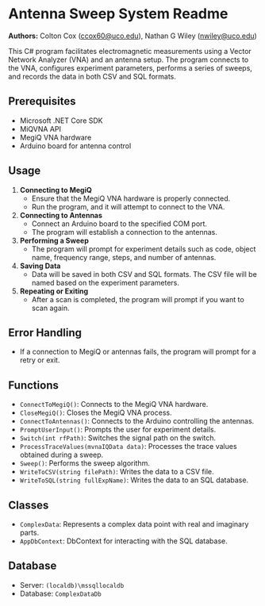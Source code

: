 Antenna Sweep System Readme
===============================

**Authors:** Colton Cox (ccox60@uco.edu), Nathan G Wiley (nwiley@uco.edu)

This C# program facilitates electromagnetic measurements using a Vector Network Analyzer (VNA) and an antenna setup. The program connects to the VNA, configures experiment parameters, performs a series of sweeps, and records the data in both CSV and SQL formats.

## Prerequisites
- Microsoft .NET Core SDK
- MiQVNA API
- MegiQ VNA hardware
- Arduino board for antenna control

## Usage
1. **Connecting to MegiQ**
   - Ensure that the MegiQ VNA hardware is properly connected.
   - Run the program, and it will attempt to connect to the VNA.
2. **Connecting to Antennas**
   - Connect an Arduino board to the specified COM port.
   - The program will establish a connection to the antennas.
3. **Performing a Sweep**
   - The program will prompt for experiment details such as code, object name, frequency range, steps, and number of antennas.
4. **Saving Data**
   - Data will be saved in both CSV and SQL formats. The CSV file will be named based on the experiment parameters.
5. **Repeating or Exiting**
   - After a scan is completed, the program will prompt if you want to scan again.

## Error Handling
- If a connection to MegiQ or antennas fails, the program will prompt for a retry or exit.

## Functions
- `ConnectToMegiQ()`: Connects to the MegiQ VNA hardware.
- `CloseMegiQ()`: Closes the MegiQ VNA process.
- `ConnectToAntennas()`: Connects to the Arduino controlling the antennas.
- `PromptUserInput()`: Prompts the user for experiment details.
- `Switch(int rfPath)`: Switches the signal path on the switch.
- `ProcessTraceValues(mvnaIQData data)`: Processes the trace values obtained during a sweep.
- `Sweep()`: Performs the sweep algorithm.
- `WriteToCSV(string filePath)`: Writes the data to a CSV file.
- `WriteToSQL(string fullExpName)`: Writes the data to an SQL database.

## Classes
- `ComplexData`: Represents a complex data point with real and imaginary parts.
- `AppDbContext`: DbContext for interacting with the SQL database.

## Database
- Server: `(localdb)\mssqllocaldb`
- Database: `ComplexDataDb`